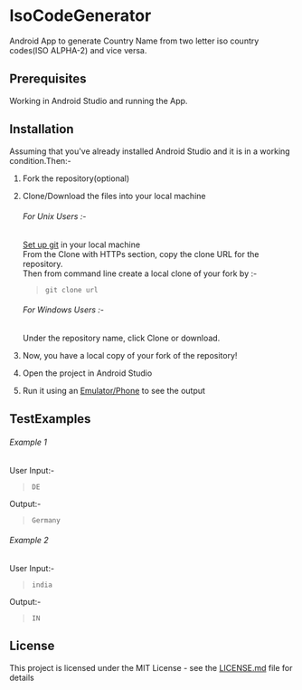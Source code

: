 # IsoCodeGenerator
Android App to generate Country Name from two letter iso country codes(ISO ALPHA-2) and vice versa.

## Prerequisites  
Working in Android Studio and running the App.


## Installation
Assuming that you've already installed Android Studio and it is in a working condition.Then:-    
1) Fork the repository(optional)

2) Clone/Download the files into your local machine  
   ###### For Unix Users :-  
   [Set up git](https://help.github.com/articles/set-up-git/) in your local machine  
   From the Clone with HTTPs section, copy the clone URL for the repository.  
   Then from command line create a local clone of your fork by :-  
   > `git clone url`  
   ###### For Windows Users :-  
   Under the repository name, click Clone or download.
   
3) Now, you have a local copy of your fork of the repository!
4) Open the project in Android Studio
5) Run it using an [Emulator/Phone](https://developer.android.com/training/basics/firstapp/running-app.html) to see the output  

## TestExamples  
  ###### Example 1  
  User Input:-  
  > `DE`  
  
  Output:-  
  > `Germany`  
  
  ###### Example 2  
  User Input:-  
  > `india`  
  
  Output:-  
  > `IN`  

  
## License  
This project is licensed under the MIT License - see the [LICENSE.md](https://github.com/yedhink/IsoCodeGenerator/blob/master/LICENSE) file for details

